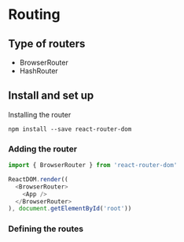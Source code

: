 # Routing

## Type of routers

- BrowserRouter
- HashRouter


## Install and set up
Installing the router

```
npm install --save react-router-dom
```

### Adding the router

```js
import { BrowserRouter } from 'react-router-dom'

ReactDOM.render((
  <BrowserRouter>
    <App />
  </BrowserRouter>
), document.getElementById('root'))
```

### Defining the routes









